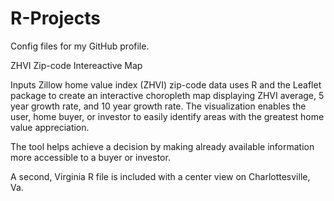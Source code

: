 # R-Projects
Config files for my GitHub profile.

ZHVI Zip-code Intereactive Map

Inputs Zillow home value index (ZHVI) zip-code data uses R and the Leaflet package to create an interactive choropleth map displaying ZHVI average, 5 year growth rate, and 10 year growth rate. The visualization enables the user, home buyer, or investor to easily identify areas with the greatest home value appreciation.

The tool helps achieve a decision by making already available information more accessible to a buyer or investor.

A second, Virginia R file is included with a center view on Charlottesville, Va.
